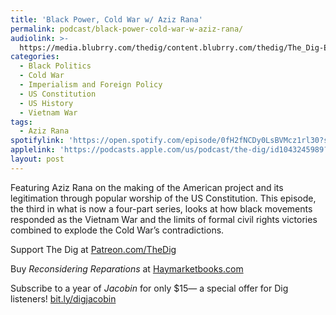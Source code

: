 ```yaml
---
title: 'Black Power, Cold War w/ Aziz Rana'
permalink: podcast/black-power-cold-war-w-aziz-rana/
audiolink: >-
  https://media.blubrry.com/thedig/content.blubrry.com/thedig/The_Dig-EP_485-Rana.mp3
categories:
  - Black Politics
  - Cold War
  - Imperialism and Foreign Policy
  - US Constitution
  - US History
  - Vietnam War
tags:
  - Aziz Rana
spotifylink: 'https://open.spotify.com/episode/0fH2fNCDy0LsBVMcz1rl30?si=9e890b857c9d4bca'
applelink: 'https://podcasts.apple.com/us/podcast/the-dig/id1043245989?i=1000705058842'
layout: post
---
```


Featuring Aziz Rana on the making of the American project and its legitimation through popular worship of the US Constitution. This episode, the third in what is now a four-part series, looks at how black movements responded as the Vietnam War and the limits of formal civil rights victories combined to explode the Cold War’s contradictions.

Support The Dig at [Patreon.com/TheDig](http://patreon.com/TheDig)

Buy *Reconsidering Reparations* at [Haymarketbooks.com](http://haymarketbooks.com)

Subscribe to a year of *Jacobin* for only $15— a special offer for Dig listeners! [bit.ly/digjacobin](http://bit.ly/digjacobin)
